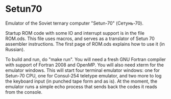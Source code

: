 # Setun70
Emulator of the Soviet ternary computer "Setun-70" (Сетунь-70).

Startup ROM code with some IO and interrupt support is in the file ROM.ods. This file uses macros, and serves as a translator of Setun 70 assembler instructions. The first page of ROM.ods explains how to use it (in Russian). 

To build and run, do "make run". You will need a fresh GNU Fortran compiler with support of Fortran 2008 and OpenMP. You will also need xterm for the emulator windows. This will start four terminal emulator windows: one for Setun-70 CPU, one for Consul-254 teletype emulator, and two more to log the keyboard input (in punched tape form and as is). At the moment, the emulator runs a simple echo process that sends back the codes it reads from the console.
